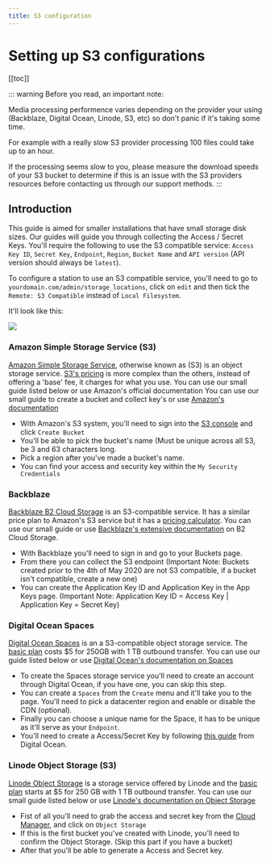 ```yaml
---
title: S3 configuration
---
```

# Setting up S3 configurations

[[toc]] 

::: warning 
Before you read, an important note: 

Media processing performence varies depending on the provider your using (Backblaze, Digital Ocean, Linode, S3, etc) so don't panic if it's taking some time. 

For example with a really slow S3 provider processing 100 files could take up to an hour.

If the processing seems slow to you, please measure the download speeds of your S3 bucket to determine if this is an issue with the S3 providers resources before contacting us through our support methods.
:::

## Introduction

This guide is aimed for smaller installations that have small storage disk sizes. Our guides will guide you through collecting the Access / Secret Keys. 
You'll require the following to use the S3 compatible service: `Access Key ID`, `Secret Key`, `Endpoint`, `Region`, `Bucket Name` and `API version` (API version should always be `latest`).

To configure a station to use an S3 compatible service, you'll need to go to `yourdomain.com/admin/storage_locations`, click on `edit` and then tick the `Remote: S3 Compatible` instead of `Local Filesystem`. 

It'll look like this: 

![](/img/Storage_Location.png)

### Amazon Simple Storage Service (S3) 
[Amazon Simple Storage Service](https://aws.amazon.com/s3/), otherwise known as (S3) is an object storage service. [S3's pricing](https://aws.amazon.com/s3/pricing/) is more complex than the others, instead of offering a 'base' fee, it charges for what you use.  You can use our small guide listed below or use Amazon's official documentation
You can use our small guide to create a bucket and collect key's or use [Amazon's documentation](https://docs.aws.amazon.com/s3/index.html)
- With Amazon's S3 system, you'll need to sign into the [S3 console](https://console.aws.amazon.com/s3/) and click `Create Bucket`
- You'll be able to pick the bucket's name (Must be unique across all S3, be 3 and 63 characters long. 
- Pick a region after you've made a bucket's name. 
- You can find your access and security key within the `My Security Credentials`

### Backblaze
[Backblaze B2 Cloud Storage](https://www.backblaze.com/b2/cloud-storage.html) is an S3-compatible service. It has a similar price plan to Amazon's S3 service but it has a [pricing calculator](https://www.backblaze.com/b2/cloud-storage-pricing.html). 
You can use our small guide or use [Backblaze's extensive documentation](https://help.backblaze.com/hc/en-us/categories/202640068-Backblaze-B2-Cloud-Storage) on B2 Cloud Storage. 
- With Backblaze you'll need to sign in and go to your Buckets page. 
- From there you can collect the S3 endpoint (Important Note: Buckets created prior to the 4th of May 2020 are not S3 compatible, if a bucket isn't compatible, create a new one) 
- You can create the Application Key ID and Application Key in the App Keys page. (Important Note: Application Key ID = Access Key | Application Key = Secret Key)

### Digital Ocean Spaces
[Digital Ocean Spaces](https://www.digitalocean.com/products/spaces/) is an a S3-compatible object storage service. The [basic plan](https://www.digitalocean.com/docs/spaces/#plans-and-pricing) costs $5 for 250GB with 1 TB outbound transfer. 
You can use our guide listed below or use [Digital Ocean's documentation on Spaces](https://www.digitalocean.com/docs/spaces/) 
- To create the Spaces storage service you'll need to create an account through Digital Ocean, if you have one, you can skip this step.  
- You can create a `Spaces` from the `Create` menu and it'll take you to the page. You'll need to pick a datacenter region and enable or disable the CDN (optional). 
- Finally you can choose a unique name for the Space, it has to be unique as it'll serve as your `Endpoint`.
- You'll need to create a Access/Secret Key by following [this guide](https://www.digitalocean.com/docs/spaces/how-to/manage-access/) from Digital Ocean.

### Linode Object Storage (S3) 

[Linode Object Storage](https://www.linode.com/products/object-storage/) is a storage service offered by Linode and the [basic plan](https://www.linode.com/pricing/#row--storage) starts at $5 for 250 GB with 1 TB outbound transfer. 
You can use our small guide listed below or use [Linode's documentation on Object Storage](https://www.linode.com/docs/guides/how-to-use-object-storage/) 
- Fist of all you'll need to grab the access and secret key from the [Cloud Manager](https://cloud.linode.com/), and click on `Object Storage`
- If this is the first bucket you've created with Linode, you'll need to confirm the Object Storage. (Skip this part if you have a bucket)
- After that you'll be able to generate a Access and Secret key. 
